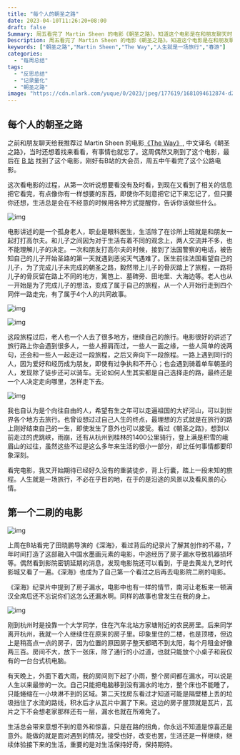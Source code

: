```yaml
---
title: "每个人的朝圣之路"
date: 2023-04-10T11:26:20+08:00
draft: false
Summary: 周五看完了 Martin Sheen 的电影《朝圣之路》。知道这个电影是在和朋友聊天时推荐给我的，后来有事也就一直没有看。知道这周偶然看到了电影的消息，原来自己也曾想要看过。人生就是这么美妙，如果你有一样想要的东西，即使你不刻意把它记下来，后来忘了，但只要你还想，随着时间的流逝，生活总是会在不经意的时候用各种方式提醒你，告诉你该做些什么。
Description: 周五看完了 Martin Sheen 的电影《朝圣之路》。知道这个电影是在和朋友聊天时推荐给我的，后来有事也就一直没有看。知道这周偶然看到了电影的消息，原来自己也曾想要看过。人生就是这么美妙，如果你有一样想要的东西，即使你不刻意把它记下来，后来忘了，但只要你还想，随着时间的流逝，生活总是会在不经意的时候用各种方式提醒你，告诉你该做些什么。
keywords: ["朝圣之路","Martin Sheen","The Way","人生就是一场旅行","春游"]
categories:
  - "每周总结"
tags:
  - "反思总结"
  - "记录量化"
  - "朝圣之路"
image: "https://cdn.nlark.com/yuque/0/2023/jpeg/177619/1681094612874-d233d177-ef44-4d68-8a04-e8d75bb9cb1c.jpeg"
---
```


## 每个人的朝圣之路

之前和朋友聊天给我推荐过 Martin Sheen 的电影[《The Way》](https://movie.douban.com/subject/3750104/), 中文译名《朝圣之路》，当时还想着找来看看，有事情也就忘了。这周偶然又刷到了这个电影，最后在 [B 站](https://www.bilibili.com/bangumi/play/ep430832) 找到了这个电影，刚好有B站的大会员，周五中午看完了这个公路电影。

这次看电影的过程，从第一次听说想要看没有及时看，到现在又看到了相关的信息把它看完，有点像你有一样想要的东西，即使你不刻意把它记下来忘记了，但只要你还想，生活总是会在不经意的时候用各种方式提醒你，告诉你该做些什么。

![img](https://cdn.nlark.com/yuque/0/2023/jpeg/177619/1681094612874-d233d177-ef44-4d68-8a04-e8d75bb9cb1c.jpeg)

电影讲述的是一个孤身老人，职业是眼科医生，生活除了在诊所上班就是和朋友一起打打高尔夫。和儿子之间因为对于生活有着不同的观念上，两人交流并不多，也不能理解儿子的决定。一次和朋友打高尔夫的时候，接到了法国警察的电话，被告知自己的儿子开始圣路的第一天就遇到恶劣天气遇难了。医生前往法国看望自己的儿子，为了完成儿子未完成的朝圣之路，毅然带上儿子的骨灰踏上了旅程，一路将儿子的骨灰留在路上不同的地方，篱笆上、墓碑旁、田地里、大海边等。老人也从一开始是为了完成儿子的想法，变成了属于自己的旅程，从一个人开始行走到四个同伴一路走完，有了属于4个人的共同故事。

![img](https://cdn.nlark.com/yuque/0/2023/png/177619/1681093403643-b1a29a4c-197c-40f0-a2ef-7495fa7e0f6f.png)

![img](https://cdn.nlark.com/yuque/0/2023/png/177619/1681093690266-8e41af8a-0579-4d84-87c7-e47fc66976b5.png)

这段旅程过后，老人也一个人去了很多地方，继续自己的旅行。电影很好的讲述了旅行路上你会遇到很多人，一些人擦肩而过，一些人一面之缘，一些人简单的说两句，还会和一些人一起走过一段旅程，之后又奔向下一段旅程。一路上遇到同行的人，因为爱好和经历成为朋友，即使有过争执和不开心；也会遇到骑着单车朝圣的人，发现除了徒步还可以骑车。无论如何人生其实都是自己选择走的路，最终还是一个人决定走向哪里，怎样走下去。

![img](https://cdn.nlark.com/yuque/0/2023/png/177619/1681093337388-99841dfd-50d3-45c5-b15e-3376ac60fea7.png)

我也自认为是个向往自由的人，希望有生之年可以走遍祖国的大好河山，可以到世界各个地方去旅行。也曾设想过过自己人生的终点，最理想的方式就是在旅行的路上刚好结束自己的一生，即使发生了意外也可以接受。看过《朝圣之路》，想到以前走过的虎跳峡，雨崩，还有从杭州到桂林的1400公里骑行，登上满是积雪的峨眉山的过往，虽然这些不过是这么多年来生活的很小一部分，却比任何事情都要印象深刻。

看完电影，我又开始期待已经好久没有的重装徒步，背上行囊，踏上一段未知的旅程。人生就是一场旅行，不必在乎目的地，在于的是沿途的风景以及看风景的心情。

## 第一个二刷的电影

![img](https://cdn.nlark.com/yuque/0/2023/png/177619/1681091016964-a98c8189-2984-4112-85b3-e4d0205cf173.png)

上周在B站看完了田晓鹏导演的《深海》，看过背后的纪录片了解其创作的不易，7年时间打造了这部融入中国水墨画元素的电影，中途经历了房子漏水导致机器损坏等。偶然看到影院密钥延期的消息，发现电影院还可以看到，于是去黄龙九艺时代影城又看了一遍。《深海》也成为了自己第一个看过之后再去电影院二刷的电影。

《深海》纪录片中提到了房子漏水，电影中也有一样的情节，南河让老板来一顿满汉全席后还不忘说你们这怎么还漏水啊。同样的故事也曾发生在我的身上。

![img](https://cdn.nlark.com/yuque/0/2023/png/177619/1681091141895-20069b6c-34cb-4119-a753-91745904b7a2.png)

刚到杭州时是投靠一个大学同学，住在汽车北站方家塘附近的农民房里。后来同学离开杭州，我就一个人继续住在原来的房子里。印象里住的二楼，也是顶楼，但边上是稍高点一点的房子，因为位置的原因房子整天都晒不到太阳，每个月租金好像两三百。房间不大，放下一张床，除了通行的小过道，也就只能放个小桌子和我仅有的一台台式机电脑。

有天晚上，外面下着大雨，我的房间则下起了小雨，整个房间都在漏水，可以说是人生以来最惨的一次。自己只能把电脑移到没有漏水的地方，整个床也不能睡了，只能蜷缩在一小块淋不到的区域。第二天找房东看过才知道可能是隔壁楼上丢的垃圾挡住了水流的路线，积水后才从瓦片中漏了下来。这边的房子屋顶就是瓦片，瓦片之下不会想老家那样还有一层，漏水也就在所难免了。

生活总会带来意想不到的意外和惊喜，只是在路的拐角，你永远不知道是惊喜还是意外。能做的就是面对遇到的情况，接受也好，改变也罢，生活还是一样继续，继续体验接下来的生活，重要的是对生活保持好奇，保持期待。
